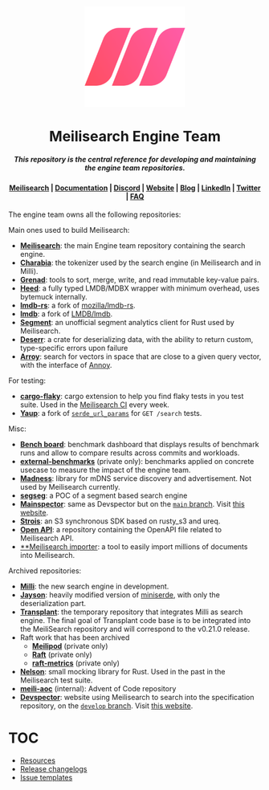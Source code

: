 <p align="center">
  <img src="https://raw.githubusercontent.com/meilisearch/integration-guides/main/assets/logos/logo.svg" alt="Meilisearch logo" width="200" height="200" />
</p>

<h1 align="center">Meilisearch Engine Team</h1>
<h5 align="center">This repository is the central reference for developing and maintaining the engine team repositories.</h5>

<h4 align="center">
  <a href="https://github.com/meilisearch/meilisearch">Meilisearch</a> |
  <a href="https://docs.meilisearch.com">Documentation</a> |
  <a href="https://discord.meilisearch.com">Discord</a> |
  <a href="https://www.meilisearch.com">Website</a> |
  <a href="https://blog.meilisearch.com">Blog</a> |
  <a href="https://fr.linkedin.com/company/meilisearch">LinkedIn</a> |
  <a href="https://twitter.com/meilisearch">Twitter</a> |
  <a href="https://docs.meilisearch.com/faq/">FAQ</a>
</h4>

The engine team owns all the following repositories:

Main ones used to build Meilisearch:

- [**Meilisearch**](https://github.com/meilisearch/meilisearch): the main Engine team repository containing the search engine.
- [**Charabia**](https://github.com/meilisearch/charabia/): the tokenizer used by the search engine (in Meilisearch and in Milli).
- [**Grenad**](https://github.com/meilisearch/grenad): tools to sort, merge, write, and read immutable key-value pairs.
- [**Heed**](https://github.com/meilisearch/heed): a fully typed LMDB/MDBX wrapper with minimum overhead, uses bytemuck internally.
- [**lmdb-rs**](https://github.com/meilisearch/lmdb-rs/): a fork of [mozilla/lmdb-rs](https://github.com/mozilla/lmdb-rs).
- [**lmdb**](https://github.com/meilisearch/lmdb): a fork of [LMDB/lmdb](https://github.com/LMDB/lmdb).
- [**Segment**](https://github.com/meilisearch/segment): an unofficial segment analytics client for Rust used by Meilisearch.
- [**Deserr**](https://github.com/meilisearch/deserr/): a crate for deserializing data, with the ability to return custom, type-specific errors upon failure
- [**Arroy**](https://github.com/meilisearch/arroy): search for vectors in space that are close to a given query vector, with the interface of [Annoy](https://github.com/spotify/annoy/#full-python-api).

For testing:

- [**cargo-flaky**](https://github.com/meilisearch/cargo-flaky): cargo extension to help you find flaky tests in you test suite. Used in the [Meilisearch CI](https://github.com/meilisearch/meilisearch/actions/workflows/flaky.yml) every week.
- [**Yaup**](https://github.com/meilisearch/yaup/): a fork of [`serde_url_params`](https://github.com/boxdot/serde-url-params-rs) for `GET /search` tests.

Misc:

- [**Bench board**](https://github.com/meilisearch/benchboard): benchmark dashboard that displays results of benchmark runs and allow to compare results across commits and workloads.
- [**external-benchmarks**](https://github.com/meilisearch/external-benchmarks) (private only): benchmarks applied on concrete usecase to measure the impact of the engine team.
- [**Madness**](https://github.com/meilisearch/madness): library for mDNS service discovery and advertisement. Not used by Meilisearch currently.
- [**segseg**](https://github.com/meilisearch/segseg): a POC of a segment based search engine
- [**Mainspector**](https://github.com/meilisearch/mainspector): same as Devspector but on the [`main` branch](https://github.com/meilisearch/specifications). Visit [this website](https://specs.meilisearch.com/).
- [**Strois**](https://github.com/meilisearch/strois): an S3 synchronous SDK based on rusty_s3 and ureq.
- [**Open API**](https://github.com/meilisearch/open-api): a repository containing the OpenAPI file related to Meilisearch API.
- [**Meilisearch importer](https://github.com/meilisearch/meilisearch-importer): a tool to easily import millions of documents into Meilisearch.

Archived repositories:

- [**Milli**](https://github.com/meilisearch/milli): the new search engine in development.
- [**Jayson**](https://github.com/meilisearch/jayson): heavily modified version of [miniserde](https://github.com/dtolnay/miniserde), with only the deserialization part.
- [**Transplant**](https://github.com/meilisearch/transplant): the temporary repository that integrates Milli as search engine. The final goal of Transplant code base is to be integrated into the MeiliSearch repository and will correspond to the v0.21.0 release.
- Raft work that has been archived
  - [**Meilipod**](https://github.com/meilisearch/meilipod) (private only)
  - [**Raft**](https://github.com/meilisearch/raft) (private only)
  - [**raft-metrics**](https://github.com/meilisearch/raft-metrics) (private only)
- [**Nelson**](https://github.com/meilisearch/nelson/): small mocking library for Rust. Used in the past in the Meilisearch test suite.
- [**meili-aoc**](https://github.com/meilisearch/meili-aoc) (internal): Advent of Code repository
- [**Devspector**](https://github.com/meilisearch/devspector): website using Meilisearch to search into the specification repository, on the [`develop` branch](https://github.com/meilisearch/specifications/tree/develop). Visit [this website](https://specs.meilisearch.dev/).

# TOC

- [Resources](./resources)
- [Release changelogs](./meilisearch-release-changelog)
- [Issue templates](./issue-templates)
